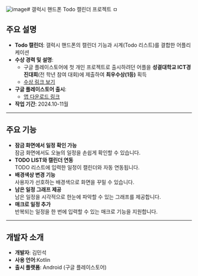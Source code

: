 ![image](https://github.com/user-attachments/assets/036818b8-b6bc-4f9a-b6ab-592733ea35fc)# 갤럭시 핸드폰 Todo 캘린더 프로젝트
ㅁ
## 주요 설명
- **Todo 캘린더**: 갤럭시 핸드폰의 캘린더 기능과 시계(Todo 리스트)를 결합한 어플리케이션
- **수상 경력 및 설명**: 
  - 구글 플레이스토어에 첫 개인 프로젝트로 출시하려던 어플을 **성결대학교 ICT경진대회**(전 학년 참여 대회)에 제출하여 **최우수상(1등)** 획득
  - [수상 링크 보기](https://www.sungkyul.ac.kr/sungkyulice/4167/subview.do?enc=Zm5jdDF8QEB8JTJGYmJzJTJGc3VuZ2t5dWxpY2UlMkYxMzc3JTJGMzY3MDQlMkZhcnRjbFZpZXcuZG8lM0Zpc1ZpZXdNaW5lJTNEZmFsc2UlMjZiYnNDbFNlcSUzRCUyNnNyY2hXcmQlM0QlMjZyZ3NCZ25kZVN0ciUzRCUyNnBhZ2UlM0QxJTI2YmJzT3BlbldyZFNlcSUzRCUyNnJnc0VuZGRlU3RyJTNEJTI2c3JjaENvbHVtbiUzRCUyNnBhc3N3b3JkJTNEJTI2)
- **구글 플레이스토어 출시**: 
  - [앱 다운로드 링크](https://play.google.com/store/apps/details?id=com.minseok.reminderscreen)
- **작업 기간**: 2024.10-11월

---

## 주요 기능
- **잠금 화면에서 일정 확인 가능**  
  잠금 화면에서도 오늘의 일정을 손쉽게 확인할 수 있습니다.
- **TODO LIST와 캘린더 연동**  
  TODO 리스트에 입력한 일정이 캘린더와 자동 연동됩니다.
- **배경색상 변경 기능**  
  사용자가 선호하는 배경색으로 화면을 꾸밀 수 있습니다.
- **남은 일정 그래프 제공**  
  남은 일정을 시각적으로 한눈에 파악할 수 있는 그래프를 제공합니다.
- **매크로 일정 추가**  
  반복되는 일정을 한 번에 입력할 수 있는 매크로 기능을 지원합니다.

---


## 개발자 소개
- **개발자**: 김민석
- **사용 언어**:Kotlin
- **출시 플랫폼**: Android (구글 플레이스토어)
